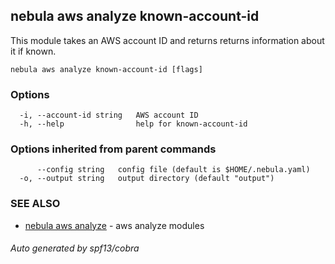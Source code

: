 ## nebula aws analyze known-account-id

This module takes an AWS account ID and returns returns information about it if known.

```
nebula aws analyze known-account-id [flags]
```

### Options

```
  -i, --account-id string   AWS account ID
  -h, --help                help for known-account-id
```

### Options inherited from parent commands

```
      --config string   config file (default is $HOME/.nebula.yaml)
  -o, --output string   output directory (default "output")
```

### SEE ALSO

* [nebula aws analyze](nebula_aws_analyze.md)	 - aws analyze modules

###### Auto generated by spf13/cobra
